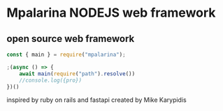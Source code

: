 # Mpalarina NODEJS web framework 
## open source web framework

```javascript
const { main } = require("mpalarina");

;(async () => {
    await main(require("path").resolve())
    //console.log({pro})
})()
```

inspired by ruby on rails and fastapi
created by Mike Karypidis

